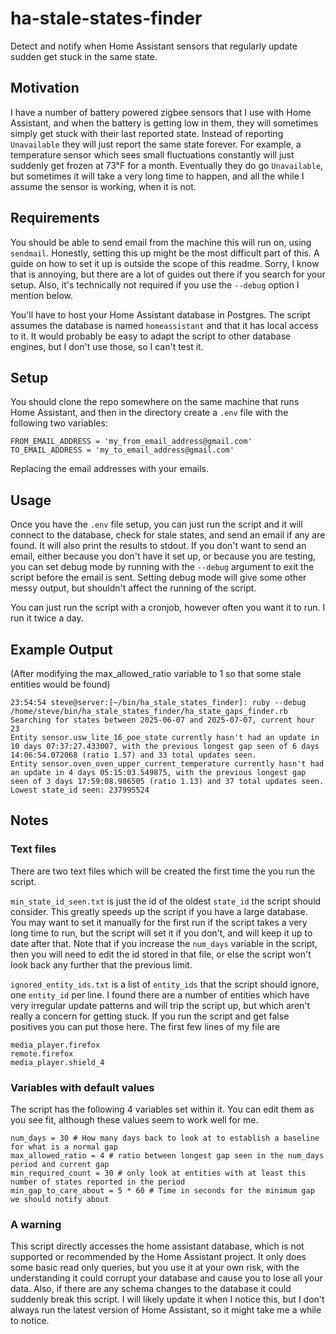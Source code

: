 # ha-stale-states-finder
Detect and notify when Home Assistant sensors that regularly update sudden get stuck in the same state.

## Motivation
I have a number of battery powered zigbee sensors that I use with Home Assistant, and when the battery is getting low in them, they will sometimes simply get stuck with their last reported state.  Instead of reporting `Unavailable` they will just report the same state forever.  For example, a temperature sensor which sees small fluctuations constantly will just suddenly get frozen at 73°F for a month.  Eventually they do go `Unavailable`, but sometimes it will take a very long time to happen, and all the while I assume the sensor is working, when it is not.

## Requirements
You should be able to send email from the machine this will run on, using `sendmail`.  Honestly, setting this up might be the most difficult part of this.  A guide on how to set it up is outside the scope of this readme.  Sorry, I know that is annoying, but there are a lot of guides out there if you search for your setup.  Also, it's technically not required if you use the `--debug` option I mention below.

You'll have to host your Home Assistant database in Postgres.  The script assumes the database is named `homeassistant` and that it has local access to it.  It would probably be easy to adapt the script to other database engines, but I don't use those, so I can't test it.

## Setup
You should clone the repo somewhere on the same machine that runs Home Assistant, and then in the directory create a `.env` file with the following two variables:
```
FROM_EMAIL_ADDRESS = 'my_from_email_address@gmail.com'
TO_EMAIL_ADDRESS = 'my_to_email_address@gmail.com'
```
Replacing the email addresses with your emails.

## Usage
Once you have the `.env` file setup, you can just run the script and it will connect to the database, check for stale states, and send an email if any are found.  It will also print the results to stdout.  If you don't want to send an email, either because you don't have it set up, or because you are testing, you can set debug mode by running with the `--debug` argument to exit the script before the email is sent.  Setting debug mode will give some other messy output, but shouldn't affect the running of the script.

You can just run the script with a cronjob, however often you want it to run.  I run it twice a day.

## Example Output
(After modifying the max_allowed_ratio variable to 1 so that some stale entities would be found)
```
23:54:54 steve@server:[~/bin/ha_stale_states_finder]: ruby --debug /home/steve/bin/ha_stale_states_finder/ha_state_gaps_finder.rb
Searching for states between 2025-06-07 and 2025-07-07, current hour 23
Entity sensor.usw_lite_16_poe_state currently hasn't had an update in 10 days 07:37:27.433007, with the previous longest gap seen of 6 days 14:06:54.072068 (ratio 1.57) and 33 total updates seen.
Entity sensor.oven_oven_upper_current_temperature currently hasn't had an update in 4 days 05:15:03.549875, with the previous longest gap seen of 3 days 17:59:08.986505 (ratio 1.13) and 37 total updates seen.
Lowest state_id seen: 237995524
```

## Notes
### Text files
There are two text files which will be created the first time the you run the script.

`min_state_id_seen.txt` is just the id of the oldest `state_id` the script should consider.  This greatly speeds up the script if you have a large database.  You may want to set it manually for the first run if the script takes a very long time to run, but the script will set it if you don't, and will keep it up to date after that.  Note that if you increase the `num_days` variable in the script, then you will need to edit the id stored in that file, or else the script won't look back any further that the previous limit.

`ignored_entity_ids.txt` is a list of `entity_ids` that the script should ignore, one `entity_id` per line.  I found there are a number of entities which have very irregular update patterns and will trip the script up, but which aren't really a concern for getting stuck.  If you run the script and get false positives you can put those here.  The first few lines of my file are
```
media_player.firefox
remote.firefox
media_player.shield_4
```

### Variables with default values
The script has the following 4 variables set within it.  You can edit them as you see fit, although these values seem to work well for me.
```
num_days = 30 # How many days back to look at to establish a baseline for what is a normal gap
max_allowed_ratio = 4 # ratio between longest gap seen in the num_days period and current gap
min_required_count = 30 # only look at entities with at least this number of states reported in the period
min_gap_to_care_about = 5 * 60 # Time in seconds for the minimum gap we should notify about
```

### A warning
This script directly accesses the home assistant database, which is not supported or recommended by the Home Assistant project.  It only does some basic read only queries, but you use it at your own risk, with the understanding it could corrupt your database and cause you to lose all your data.  Also, if there are any schema changes to the database it could suddenly break this script.  I will likely update it when I notice this, but I don't always run the latest version of Home Assistant, so it might take me a while to notice.
